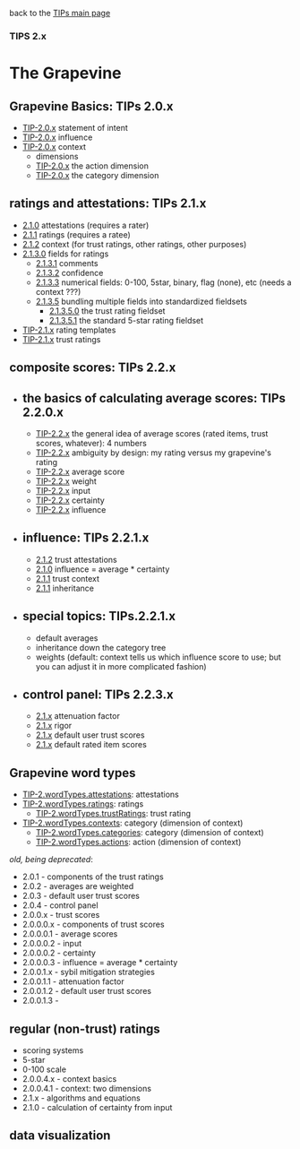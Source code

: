 back to the [TIPs main page](..)

### TIPS 2.x

The Grapevine
=====

## Grapevine Basics: TIPs 2.0.x
- [TIP-2.0.x](intent.md) statement of intent
- [TIP-2.0.x](influence.md) influence
- [TIP-2.0.x](context/context.md) context
  -  dimensions
    -  [TIP-2.0.x](context/action.md) the action dimension
    -  [TIP-2.0.x](context/category.md) the category dimension

## ratings and attestations: TIPs 2.1.x
- [2.1.0](attestations/attestations.md) attestations (requires a rater)
- [2.1.1](attestations/ratings.md) ratings (requires a ratee)
- [2.1.2](attestations/context.md) context (for trust ratings, other ratings, other purposes)
- [2.1.3.0](attestations/fields.md) fields for ratings
  - [2.1.3.1](attestations/comments.md) comments
  - [2.1.3.2](attestations/confidence.md) confidence
  - [2.1.3.3](attestations/comments.md) numerical fields: 0-100, 5star, binary, flag (none), etc (needs a context ???)
  - [2.1.3.5](attestations/comments.md) bundling multiple fields into standardized fieldsets
    - [2.1.3.5.0](attestations/comments.md) the trust rating fieldset
    - [2.1.3.5.1](attestations/comments.md) the standard 5-star rating fieldset
- [TIP-2.1.x]() rating templates
- [TIP-2.1.x]() trust ratings

## composite scores: TIPs 2.2.x
- ## the basics of calculating average scores: TIPs 2.2.0.x
  - [TIP-2.2.x]() the general idea of average scores (rated items, trust scores, whatever): 4 numbers
  - [TIP-2.2.x]() ambiguity by design: my rating versus my grapevine's rating
  - [TIP-2.2.x](compositeScores/averageScore.md) average score
  - [TIP-2.2.x](compositeScores/weight.md) weight
  - [TIP-2.2.x](compositeScores/input.md) input
  - [TIP-2.2.x](compositeScores/certainty.md) certainty
  - [TIP-2.2.x](compositeScores/influence.md) influence

- ## influence: TIPs 2.2.1.x
  - [2.1.2](influence/trustAttestations.md) trust attestations
  - [2.1.0](influence/influence.md) influence = average * certainty
  - [2.1.1](influence/context.md) trust context
  - [2.1.1](influence/inheritance.md) inheritance

- ## special topics: TIPs.2.2.1.x
  - []() default averages
  - []() inheritance down the category tree
  - []() weights (default: context tells us which influence score to use; but you can adjust it in more complicated fashion)

- ## control panel: TIPs 2.2.3.x
  - [2.1.x](controlPanel/attenuationFactor.md) attenuation factor
  - [2.1.x](controlPanel/rigor.md) rigor
  - [2.1.x](controlPanel/defaultScores.md) default user trust scores
  - [2.1.x](controlPanel/defaultScores.md) default rated item scores

## Grapevine word types
- [TIP-2.wordTypes.attestations](): attestations
- [TIP-2.wordTypes.ratings](): ratings
  - [TIP-2.wordTypes.trustRatings](): trust rating
- [TIP-2.wordTypes.contexts](): category (dimension of context)
  - [TIP-2.wordTypes.categories](): category (dimension of context)
  - [TIP-2.wordTypes.actions](): action (dimension of context)


*old, being deprecated*:
- 2.0.1 - components of the trust ratings
- 2.0.2 - averages are weighted
- 2.0.3 - default user trust scores
- 2.0.4 - control panel
- 2.0.0.x - trust scores
- 2.0.0.0.x - components of trust scores
- 2.0.0.0.1 - average scores
- 2.0.0.0.2 - input
- 2.0.0.0.2 - certainty
- 2.0.0.0.3 - influence = average * certainty
- 2.0.0.1.x - sybil mitigation strategies
- 2.0.0.1.1 - attenuation factor
- 2.0.0.1.2 - default user trust scores
- 2.0.0.1.3 -

## regular (non-trust) ratings
- scoring systems
- 5-star
- 0-100 scale
- 2.0.0.4.x - context basics
- 2.0.0.4.1 - context: two dimensions
- 2.1.x - algorithms and equations
- 2.1.0 - calculation of certainty from input

## data visualization
